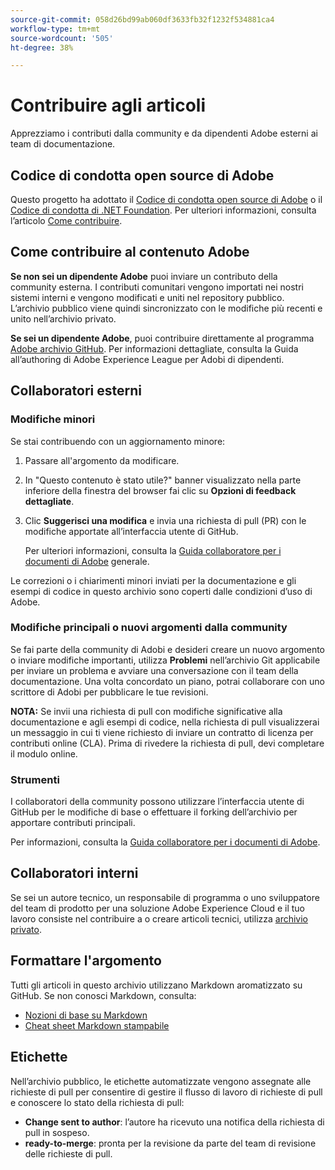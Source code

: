 ```yaml
---
source-git-commit: 058d26bd99ab060df3633fb32f1232f534881ca4
workflow-type: tm+mt
source-wordcount: '505'
ht-degree: 38%

---
```

# Contribuire agli articoli

Apprezziamo i contributi dalla community e da dipendenti Adobe esterni ai team di documentazione.

## Codice di condotta open source di Adobe

Questo progetto ha adottato il [Codice di condotta open source di Adobe](code-of-conduct.md) o il [Codice di condotta di .NET Foundation](https://dotnetfoundation.org/code-of-conduct). Per ulteriori informazioni, consulta l’articolo [Come contribuire](contributing.md).

## Come contribuire al contenuto Adobe

**Se non sei un dipendente Adobe** puoi inviare un contributo della community esterna. I contributi comunitari vengono importati nei nostri sistemi interni e vengono modificati e uniti nel repository pubblico. L’archivio pubblico viene quindi sincronizzato con le modifiche più recenti e unito nell’archivio privato.

**Se sei un dipendente Adobe**, puoi contribuire direttamente al programma [Adobe archivio GitHub](https://git.corp.adobe.com/adobedocs). Per informazioni dettagliate, consulta la Guida all’authoring di Adobe Experience League per Adobi di dipendenti.

## Collaboratori esterni

### Modifiche minori

Se stai contribuendo con un aggiornamento minore:

1. Passare all&#39;argomento da modificare.
1. In &quot;Questo contenuto è stato utile?&quot; banner visualizzato nella parte inferiore della finestra del browser fai clic su **Opzioni di feedback dettagliate**.
1. Clic **Suggerisci una modifica** e invia una richiesta di pull (PR) con le modifiche apportate all’interfaccia utente di GitHub.

   Per ulteriori informazioni, consulta la [Guida collaboratore per i documenti di Adobe](https://experienceleague.adobe.com/docs/contributor/contributor-guide/introduction.html?lang=it) generale.

Le correzioni o i chiarimenti minori inviati per la documentazione e gli esempi di codice in questo archivio sono coperti dalle condizioni d’uso di Adobe.

### Modifiche principali o nuovi argomenti dalla community

Se fai parte della community di Adobi e desideri creare un nuovo argomento o inviare modifiche importanti, utilizza **Problemi** nell’archivio Git applicabile per inviare un problema e avviare una conversazione con il team della documentazione. Una volta concordato un piano, potrai collaborare con uno scrittore di Adobi per pubblicare le tue revisioni.

**NOTA:** Se invii una richiesta di pull con modifiche significative alla documentazione e agli esempi di codice, nella richiesta di pull visualizzerai un messaggio in cui ti viene richiesto di inviare un contratto di licenza per contributi online (CLA). Prima di rivedere la richiesta di pull, devi completare il modulo online.

### Strumenti

I collaboratori della community possono utilizzare l’interfaccia utente di GitHub per le modifiche di base o effettuare il forking dell’archivio per apportare contributi principali.

Per informazioni, consulta la [Guida collaboratore per i documenti di Adobe](https://experienceleague.adobe.com/docs/contributor/contributor-guide/introduction.html?lang=it).

## Collaboratori interni

Se sei un autore tecnico, un responsabile di programma o uno sviluppatore del team di prodotto per una soluzione Adobe Experience Cloud e il tuo lavoro consiste nel contribuire a o creare articoli tecnici, utilizza [archivio privato](https://git.corp.adobe.com/adobedocs).

## Formattare l&#39;argomento

Tutti gli articoli in questo archivio utilizzano Markdown aromatizzato su GitHub. Se non conosci Markdown, consulta:

* [Nozioni di base su Markdown](https://help.github.com/articles/getting-started-with-writing-and-formatting-on-github/)
* [Cheat sheet Markdown stampabile](https://guides.github.com/pdfs/markdown-cheatsheet-online.pdf)

## Etichette

Nell’archivio pubblico, le etichette automatizzate vengono assegnate alle richieste di pull per consentire di gestire il flusso di lavoro di richieste di pull e conoscere lo stato della richiesta di pull:

* **Change sent to author**: l’autore ha ricevuto una notifica della richiesta di pull in sospeso.
* **ready-to-merge**: pronta per la revisione da parte del team di revisione delle richieste di pull.
